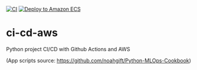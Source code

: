 [![CI](https://github.com/biswas/ci-cd-aws/actions/workflows/ci.yml/badge.svg)](https://github.com/biswas/ci-cd-aws/actions/workflows/ci.yml)
[![Deploy to Amazon ECS](https://github.com/biswas/ci-cd-aws/actions/workflows/cd.yml/badge.svg)](https://github.com/biswas/ci-cd-aws/actions/workflows/cd.yml)
# ci-cd-aws
Python project CI/CD with Github Actions and AWS

(App scripts source: <https://github.com/noahgift/Python-MLOps-Cookbook>)
